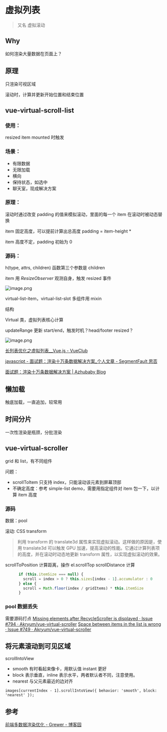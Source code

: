 # 虚拟列表

> 又名 虚拟滚动

## Why

如何渲染大量数据在页面上？

## 原理

只渲染可视区域

滚动时，计算并更新开始位置和结束位置

## vue-virtual-scroll-list

### 使用：
resized  item mounted 时触发

### 场景：

- 有限数据
- 无限加载
- 横向
- 保持状态，如选中
- 聊天室，现成解决方案

### 原理：

滚动时通过改变 padding 的值来模拟滚动，里面的每一个 item 在滚动时被动态替换

item 固定高度，可以提前计算出总高度 padding =  item-height * 

item 高度不定，padding 初始为 0

### 源码：

h(type, attrs, children) 函数第三个参数是 children

item 用 _ResizeObserver_ 观测自身，触发 resized 事件

![image.png](https://img.oaker.bid/?url=http://tva1.sinaimg.cn/large/4e5d3ea7ly1h7cmoka817j215e15sne6.jpg)

virtual-list-item，virtual-list-slot 多组件用 mixin 

结构

Virtual 类，虚拟列表核心计算

updateRange 更新 start/end，触发时机？head/footer resized？

![image.png](https://img.oaker.bid/?url=http://tva1.sinaimg.cn/large/4e5d3ea7ly1h7co3h80vnj20nq0ben0f.jpg)

[长列表优化之虚拟列表__Vue.js - VueClub](https://www.vue-js.com/topic/5f9789724590fe0031e5927c)

[javascript - 面试题：渲染十万条数据解决方案_个人文章 - SegmentFault 思否](https://segmentfault.com/a/1190000041415120)

[面试题：渲染十万条数据解决方案 | Azhubaby Blog](https://blog.azhubaby.com/2022/02/09/2022-02-09-%25E6%25B8%25B2%25E6%259F%2593%25E5%258D%2581%25E4%25B8%2587%25E6%259D%25A1%25E6%2595%25B0%25E6%258D%25AE%25E8%25A7%25A3%25E5%2586%25B3%25E6%2596%25B9%25E6%25A1%2588/)

## 懒加载

触底加载，一直追加，较常用

## 时间分片

一次性渲染是瓶颈，分批渲染

## vue-virtual-scroller

grid 和 list，有不同组件

问题：
- scrollToItem 只支持 index，只能滚动该元素到屏幕顶部
- 不确定高度：参考 simple-list demo，需要用指定组件对 item 包一下，以计算 item 高度

### 源码

数据：pool

滚动: CSS transform

> 利用 transform 的 translate3d 属性来实现虚拟滚动。这样做的原因是，使用 translate3d 可以触发 GPU 加速，提高滚动的性能。它通过计算列表项的高度，并在滚动时动态地更新 transform 属性，以实现虚拟滚动的效果。

scrollToPosition 计算距离，操作 el.scrollTop
scrollDistance 计算
```js
      if (this.itemSize === null) {
        scroll = index > 0 ? this.sizes[index - 1].accumulator : 0
      } else {
        scroll = Math.floor(index / gridItems) * this.itemSize
      }
```

### pool 数据丢失 

需要源码打点
[Missing elements after RecycleScroller is displayed · Issue #794 · Akryum/vue-virtual-scroller](https://github.com/Akryum/vue-virtual-scroller/issues/794#issuecomment-1443121523)
[Space between items in the list is wrong · Issue #749 · Akryum/vue-virtual-scroller](https://github.com/Akryum/vue-virtual-scroller/issues/749)
## 将元素滚动到可见区域

scrollIntoView
- smooth 有时看起来像卡，用默认值 instant 更好
- block 表示垂直，inline 表示水平，两者默认者不同，注意使用。
- nearest 与父元素最近的边对齐
```
images[currentIndex - 1].scrollIntoView({ behavior: 'smooth', block: 'nearest' });
```
	
## 参考

[前端多数据渲染优化 - Grewer - 博客园](https://www.cnblogs.com/Grewer/p/16084947.html)